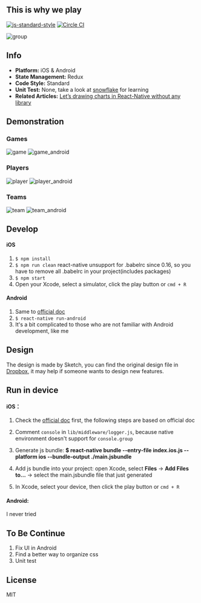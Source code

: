 ## This is why we play 
[![js-standard-style](https://img.shields.io/badge/code%20style-standard-brightgreen.svg?style=flat)](https://github.com/feross/standard)
[![Circle CI](https://circleci.com/gh/wwayne/react-native-nba-app/tree/master.svg?style=svg)](https://circleci.com/gh/wwayne/react-native-nba-app/tree/master)

![group](https://cloud.githubusercontent.com/assets/5305874/12059257/dacf1ad0-af92-11e5-920c-ba4818d8dc1d.png)

## Info
* **Platform:** iOS & Android
* **State Management:** Redux
* **Code Style:** Standard
* **Unit Test:** None, take a look at [snowflake](https://github.com/bartonhammond/snowflake) for learning
* **Related Articles:** [Let’s drawing charts in React-Native without any library](https://medium.com/@wwayne_me/let-s-drawing-charts-in-react-native-without-any-library-4c20ba38d8ab#.kyyxnrb9s)

## Demonstration
### Games
![game](https://cloud.githubusercontent.com/assets/5305874/12422631/e33d57ca-bf02-11e5-8bdf-e10df77fc1fb.gif)
![game_android](https://cloud.githubusercontent.com/assets/5305874/12530667/eb14e1c2-c220-11e5-864d-971e62646afa.gif)

### Players
![player](https://cloud.githubusercontent.com/assets/5305874/12422675/19ae6696-bf03-11e5-87d5-6abc805b62b8.gif)
![player_android](https://cloud.githubusercontent.com/assets/5305874/12530668/f42c16b8-c220-11e5-82a5-a886cd0cfd65.gif)

### Teams
![team](https://cloud.githubusercontent.com/assets/5305874/12422777/7dc6d870-bf03-11e5-82eb-634b14d34f16.gif)
![team_android](https://cloud.githubusercontent.com/assets/5305874/12530753/dc968fd0-c223-11e5-98ed-a55771ce5333.gif)


## Develop
#### iOS
1. `$ npm install`
2. `$ npm run clean` react-native unsupport for .babelrc since 0.16, so you have to remove all .babelrc in your project(includes packages)
3. `$ npm start`
4. Open your Xcode, select a simulator, click the play button or `cmd + R`

#### Android
1. Same to [official doc](http://facebook.github.io/react-native/docs/android-setup.html#content)
2. `$ react-native run-android`
3. It's a bit complicated to those who are not familiar with Android development, like me

## Design
The design is made by Sketch, you can find the original design file in [Dropbox](https://www.dropbox.com/s/3hn1o5xgk7bzjpa/Allyoop.sketch?dl=0), it may help if someone wants to design new features.

## Run in device
#### iOS：
1. Check the [official doc](http://facebook.github.io/react-native/docs/running-on-device-ios.html#using-offline-bundle) first, the following steps are based on official doc

2. Comment `console` in `lib/middleware/logger.js`, because native environment doesn't support for `console.group`

3. Generate js bundle: **$ react-native bundle --entry-file index.ios.js --platform ios --bundle-output ./main.jsbundle**

4. Add js bundle into your project: open Xcode, select **Files** -> **Add Files to...** -> select the main.jsbundle file that just generated

5. In Xcode, select your device, then click the play button or `cmd + R`

#### Android:
I never tried

## To Be Continue
1. Fix UI in Android
2. Find a better way to organize css
3. Unit test


## License

MIT
